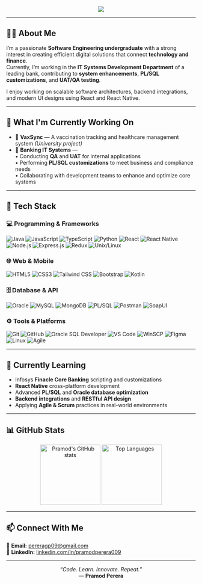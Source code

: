 <!-- Typing SVG -->
<p align="center">
  <a href="https://github.com/pramodperera">
    <img src="https://readme-typing-svg.herokuapp.com?size=24&color=4FA3FF&center=true&vCenter=true&width=600&lines=Hi+there!+👋+I'm+Pramod+Perera;Software+Engineering+Undergraduate;Exploring+Web,+Mobile+and+Fintech+Solutions;Banking+Executive+-+IT+Systems+Development" />
  </a>
</p>

---

## 🧑‍💻 About Me  

I’m a passionate **Software Engineering undergraduate** with a strong interest in creating efficient digital solutions that connect **technology and finance**.  
Currently, I’m working in the **IT Systems Development Department** of a leading bank, contributing to **system enhancements**, **PL/SQL customizations**, and **UAT/QA testing**.  

I enjoy working on scalable software architectures, backend integrations, and modern UI designs using React and React Native.  

---

## 💼 What I'm Currently Working On  

- 🧬 **VaxSync** — A vaccination tracking and healthcare management system *(University project)*  
- 🏦 **Banking IT Systems** —  
  • Conducting **QA** and **UAT** for internal applications  
  • Performing **PL/SQL customizations** to meet business and compliance needs  
  • Collaborating with development teams to enhance and optimize core systems  

---

## 🧰 Tech Stack  

### 💻 Programming & Frameworks  
![Java](https://img.shields.io/badge/Java-F89820?style=for-the-badge&logo=openjdk&logoColor=white)
![JavaScript](https://img.shields.io/badge/JavaScript-F7E017?style=for-the-badge&logo=javascript&logoColor=black)
![TypeScript](https://img.shields.io/badge/TypeScript-3178C6?style=for-the-badge&logo=typescript&logoColor=white)
![Python](https://img.shields.io/badge/Python-3776AB?style=for-the-badge&logo=python&logoColor=white)
![React](https://img.shields.io/badge/React-61DBFB?style=for-the-badge&logo=react&logoColor=black)
![React Native](https://img.shields.io/badge/React_Native-20232A?style=for-the-badge&logo=react&logoColor=61DAFB)
![Node.js](https://img.shields.io/badge/Node.js-3C873A?style=for-the-badge&logo=node.js&logoColor=white)
![Express.js](https://img.shields.io/badge/Express.js-000000?style=for-the-badge&logo=express&logoColor=white)
![Redux](https://img.shields.io/badge/Redux-764ABC?style=for-the-badge&logo=redux&logoColor=white)
![Unix/Linux](https://img.shields.io/badge/Unix/Linux-FCC624?style=for-the-badge&logo=linux&logoColor=black)

### 🌐 Web & Mobile  
![HTML5](https://img.shields.io/badge/HTML5-E34C26?style=for-the-badge&logo=html5&logoColor=white)
![CSS3](https://img.shields.io/badge/CSS3-1572B6?style=for-the-badge&logo=css3&logoColor=white)
![Tailwind CSS](https://img.shields.io/badge/Tailwind_CSS-38B2AC?style=for-the-badge&logo=tailwind-css&logoColor=white)
![Bootstrap](https://img.shields.io/badge/Bootstrap-563D7C?style=for-the-badge&logo=bootstrap&logoColor=white)
![Kotlin](https://img.shields.io/badge/Kotlin-7F52FF?style=for-the-badge&logo=kotlin&logoColor=white)

### 🗄️ Database & API  
![Oracle](https://img.shields.io/badge/Oracle-F80000?style=for-the-badge&logo=oracle&logoColor=white)
![MySQL](https://img.shields.io/badge/MySQL-4479A1?style=for-the-badge&logo=mysql&logoColor=white)
![MongoDB](https://img.shields.io/badge/MongoDB-4EA94B?style=for-the-badge&logo=mongodb&logoColor=white)
![PL/SQL](https://img.shields.io/badge/PL/SQL-F80000?style=for-the-badge&logo=oracle&logoColor=white)
![Postman](https://img.shields.io/badge/Postman-FF6C37?style=for-the-badge&logo=postman&logoColor=white)
![SoapUI](https://img.shields.io/badge/SoapUI-6CB33F?style=for-the-badge&logoColor=white)

### ⚙️ Tools & Platforms  
![Git](https://img.shields.io/badge/Git-F05032?style=for-the-badge&logo=git&logoColor=white)
![GitHub](https://img.shields.io/badge/GitHub-181717?style=for-the-badge&logo=github&logoColor=white)
![Oracle SQL Developer](https://img.shields.io/badge/Oracle_SQL_Developer-F80000?style=for-the-badge&logo=oracle&logoColor=white)
![VS Code](https://img.shields.io/badge/VS_Code-007ACC?style=for-the-badge&logo=visual-studio-code&logoColor=white)
![WinSCP](https://img.shields.io/badge/WinSCP-005C9C?style=for-the-badge&logo=winscp&logoColor=white)
![Figma](https://img.shields.io/badge/Figma-F24E1E?style=for-the-badge&logo=figma&logoColor=white)
![Linux](https://img.shields.io/badge/Linux-FCC624?style=for-the-badge&logo=linux&logoColor=black)
![Agile](https://img.shields.io/badge/Agile/Scrum-2496ED?style=for-the-badge&logo=jira&logoColor=white)

---

## 🌱 Currently Learning  

- Infosys **Finacle Core Banking** scripting and customizations  
- **React Native** cross-platform development  
- Advanced **PL/SQL** and **Oracle database optimization**  
- **Backend integrations** and **RESTful API design**  
- Applying **Agile & Scrum** practices in real-world environments  

---

## 📊 GitHub Stats  

<p align="center">
  <img src="https://github-readme-stats.vercel.app/api?username=pramodperera&show_icons=true&theme=tokyonight" alt="Pramod's GitHub stats" height="160px"/>
  <img src="https://github-readme-stats.vercel.app/api/top-langs/?username=pramodperera&layout=compact&theme=tokyonight" alt="Top Languages" height="160px"/>
</p>

---

## 📫 Connect With Me  

📧 **Email:** [pereragp09@gmail.com](mailto:pereragp09@gmail.com)  
💼 **LinkedIn:** [linkedin.com/in/pramodperera009](https://www.linkedin.com/in/pramodperera009/)  

---

<p align="center">
  <em>“Code. Learn. Innovate. Repeat.”</em><br>
  — <strong>Pramod Perera</strong>
</p>
